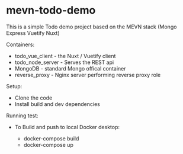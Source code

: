 # mevn-todo-demo
This is a simple Todo demo project based on the MEVN stack (Mongo Express Vuetify Nuxt)

Containers:
- todo_vue_client - the Nuxt / Vuetify client
- todo_node_server - Serves the REST api
- MongoDB - standard Mongo offical container
- reverse_proxy - Nginx server performing reverse proxy role

Setup:
- Clone the code
- Install build and dev dependencies

Running test:

- To Build and push to local Docker desktop:
      
     - docker-compose build
     - docker-compose up
